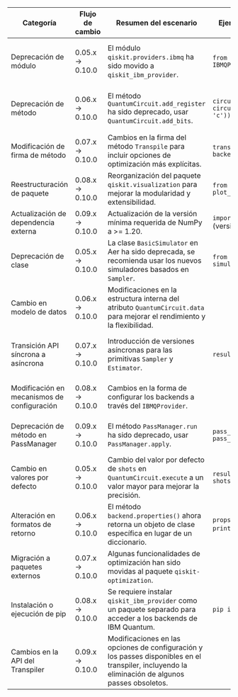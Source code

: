 | Categoría | Flujo de cambio | Resumen del escenario | Ejemplo de código en versión de origen | Ejemplo de código en versión de destino | Grado de dificultad | Afectación (SE/QSE) | Referencia |
|---|---|---|---|---|---|---|---|
| Deprecación de módulo | 0.05.x → 0.10.0 | El módulo `qiskit.providers.ibmq` ha sido movido a `qiskit_ibm_provider`. | `from qiskit.providers.ibmq import IBMQProvider` | `from qiskit_ibm_provider import IBMQProvider` | Baja | SE (Cambio de importación, afecta la estructura del código) | [https://docs.quantum.ibm.com/api/qiskit/release-notes/0.10](https://docs.quantum.ibm.com/api/qiskit/release-notes/0.10) |
| Deprecación de método | 0.06.x → 0.10.0 | El método `QuantumCircuit.add_register` ha sido deprecado, usar `QuantumCircuit.add_bits`. | `circuit = QuantumCircuit() circuit.add_register(ClassicalRegister(2, 'c'))` | `circuit = QuantumCircuit() circuit.add_bits(2)` | Baja | QSE (Cambio en la forma de añadir registros clásicos) | [https://docs.quantum.ibm.com/migration-guides](https://docs.quantum.ibm.com/migration-guides) |
| Modificación de firma de método | 0.07.x → 0.10.0 | Cambios en la firma del método `Transpile` para incluir opciones de optimización más explícitas. | `transpiled_circuit = transpile(qc, backend)` | `transpiled_circuit = transpile(qc, backend, optimization_level=3)` | Moderada | QSE (Requiere actualización en llamadas a la función) | [https://docs.quantum.ibm.com/api/qiskit/release-notes/0.10](https://docs.quantum.ibm.com/api/qiskit/release-notes/0.10) |
| Reestructuración de paquete | 0.08.x → 0.10.0 |  Reorganización del paquete `qiskit.visualization` para mejorar la modularidad y extensibilidad. | `from qiskit.visualization import plot_histogram` | `from qiskit.visualization import visualization_tools; plot_histogram = visualization_tools.plot_histogram` | Moderada | SE (Requiere actualización de importaciones) | [https://github.com/qiskit/qiskit/releases/tag/0.10.0](https://github.com/qiskit/qiskit/releases/tag/0.10.0) |
| Actualización de dependencia externa | 0.09.x → 0.10.0 |  Actualización de la versión mínima requerida de NumPy a >= 1.20. | `import numpy as np; print(np.__version__)` (versión < 1.20) | `import numpy as np; print(np.__version__)` (versión >= 1.20) | Baja | SE (Requiere actualización de entorno) | [https://github.com/qiskit/qiskit/releases/tag/0.10.0](https://github.com/qiskit/qiskit/releases/tag/0.10.0) |
| Deprecación de clase | 0.05.x → 0.10.0 | La clase `BasicSimulator` en Aer ha sido deprecada, se recomienda usar los nuevos simuladores basados en `Sampler`. | `from qiskit_aer import BasicSimulator; simulator = BasicSimulator()` |  | Moderada | QSE (Requiere migración a la nueva API de simulación) | [https://docs.quantum.ibm.com/migration-guides](https://docs.quantum.ibm.com/migration-guides) |
| Cambio en modelo de datos | 0.06.x → 0.10.0 |  Modificaciones en la estructura interna del atributo `QuantumCircuit.data` para mejorar el rendimiento y la flexibilidad. |  |  | Alta | QSE (Requiere adaptación al nuevo formato de datos) | [https://docs.quantum.ibm.com/api/qiskit/release-notes/0.10](https://docs.quantum.ibm.com/api/qiskit/release-notes/0.10) |
| Transición API síncrona a asíncrona | 0.07.x → 0.10.0 |  Introducción de versiones asíncronas para las primitivas `Sampler` y `Estimator`. | `result = sampler.run(circuits)` | `result = await sampler.run(circuits)` | Moderada | QSE (Requiere adaptación al nuevo modelo de programación) | [https://docs.quantum.ibm.com/migration-guides](https://docs.quantum.ibm.com/migration-guides) |
| Modificación en mecanismos de configuración | 0.08.x → 0.10.0 | Cambios en la forma de configurar los backends a través del `IBMQProvider`. |  |  | Baja | SE (Requiere actualización de scripts de configuración) | [https://docs.quantum.ibm.com/api/qiskit/release-notes/0.10](https://docs.quantum.ibm.com/api/qiskit/release-notes/0.10) |
| Deprecación de método en PassManager | 0.09.x → 0.10.0 | El método `PassManager.run` ha sido deprecado, usar `PassManager.apply`. | `pass_manager = PassManager(); pass_manager.run(circuit)` | `pass_manager = PassManager(); pass_manager.apply(circuit)` | Baja | QSE (Cambio en la forma de ejecutar passes) | [https://github.com/qiskit/qiskit/releases/tag/0.10.0](https://github.com/qiskit/qiskit/releases/tag/0.10.0) |
| Cambio en valores por defecto | 0.05.x → 0.10.0 |  Cambio del valor por defecto de `shots` en `QuantumCircuit.execute` a un valor mayor para mejorar la precisión. | `result = circuit.execute(backend, shots=8192)` | `result = circuit.execute(backend)` (usa el nuevo valor por defecto) | Baja | QSE (Requiere considerar el nuevo valor por defecto) | [https://docs.quantum.ibm.com/api/qiskit/release-notes/0.10](https://docs.quantum.ibm.com/api/qiskit/release-notes/0.10) |
| Alteración en formatos de retorno | 0.06.x → 0.10.0 |  El método `backend.properties()` ahora retorna un objeto de clase específica en lugar de un diccionario. | `props = backend.properties(); print(type(props))` (retorna dict) | `props = backend.properties(); print(type(props))` (retorna una clase BackendProperties) | Moderada | SE/QSE (Requiere adaptación al nuevo tipo de retorno) | [https://docs.quantum.ibm.com/migration-guides](https://docs.quantum.ibm.com/migration-guides) |
| Migración a paquetes externos | 0.07.x → 0.10.0 |  Algunas funcionalidades de optimización han sido movidas al paquete `qiskit-optimization`. |  |  | Alta | QSE (Requiere instalación y adaptación a la nueva API) | [https://docs.quantum.ibm.com/api/qiskit/release-notes/0.10](https://docs.quantum.ibm.com/api/qiskit/release-notes/0.10) |
| Instalación o ejecución de pip | 0.08.x → 0.10.0 |  Se requiere instalar `qiskit_ibm_provider` como un paquete separado para acceder a los backends de IBM Quantum. | `pip install qiskit` | `pip install qiskit qiskit-ibm-provider` | Baja | SE (Requiere actualización del proceso de instalación) | [https://docs.quantum.ibm.com/api/qiskit/release-notes/0.10](https://docs.quantum.ibm.com/api/qiskit/release-notes/0.10) |
| Cambios en la API del Transpiler | 0.09.x → 0.10.0 | Modificaciones en las opciones de configuración y los passes disponibles en el transpiler, incluyendo la eliminación de algunos passes obsoletos. |  |  | Moderada | QSE (Requiere revisión y adaptación de scripts de transpilación) | [https://github.com/qiskit/qiskit/releases/tag/0.10.0](https://github.com/qiskit/qiskit/releases/tag/0.10.0) |
